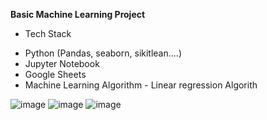 **Basic Machine Learning Project**

- Tech Stack
* Python (Pandas, seaborn, sikitlean....)
* Jupyter Notebook
* Google Sheets
* Machine Learning Algorithm - Linear regression Algorith
  
![image](https://github.com/user-attachments/assets/aee55c96-b2f8-4e00-952f-be37370d0613)
![image](https://github.com/user-attachments/assets/19c7ca70-c1a2-4209-8a67-e174a839798e)
![image](https://github.com/user-attachments/assets/fc3e1630-1b42-4f56-b706-405fd134055b)
